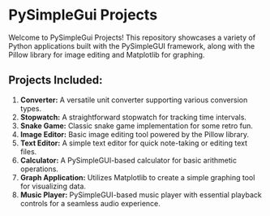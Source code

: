 # PySimpleGui Projects

Welcome to PySimpleGui Projects! This repository showcases a variety of Python applications built with the PySimpleGUI framework, along with the Pillow library for image editing and Matplotlib for graphing.

## Projects Included:

1. **Converter:** A versatile unit converter supporting various conversion types.
2. **Stopwatch:** A straightforward stopwatch for tracking time intervals.
3. **Snake Game:** Classic snake game implementation for some retro fun.
4. **Image Editor:** Basic image editing tool powered by the Pillow library.
5. **Text Editor:** A simple text editor for quick note-taking or editing text files.
6. **Calculator:** A PySimpleGUI-based calculator for basic arithmetic operations.
7. **Graph Application:** Utilizes Matplotlib to create a simple graphing tool for visualizing data.
8. **Music Player:**  PySimpleGUI-based music player with essential playback controls for a seamless audio experience.
 

